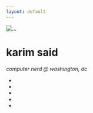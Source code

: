 ```yaml
---
layout: default
---
```


<div class="container">
  <div class="card mt-4 mx-auto col-sm-4 shadow">
    <img src="https://www.gravatar.com/avatar/7b1fef517a68b908f1d57b84cd09059c.png?s=1280" class="card-img-top" alt="...">
    <div class="card-body">
      <h1 class="card-title display-3 strong">karim said</h1>
      <p class="card-text text-muted"><em>computer nerd @ washington, dc</em></p>
    </div>
    <div class="card-body">
      <ul class="list-inline mx-auto text-center display-4">
        <li class="list-inline-item"><a href="{{ site.keybase_url }}"><i class="fab fa-keybase"></i></a></li>
        <li class="list-inline-item"><a href="{{ site.github_url }}"><i class="fab fa-github"></i></a></li>
        <li class="list-inline-item"><a href="{{ site.twitter_url }}"><i class="fab fa-twitter"></i></a></li>
        <li class="list-inline-item"><a href="{{ site.linkedin_url }}"><i class="fab fa-linkedin"></i></a></li>
        <li class="list-inline-item"><a href="{{ site.medium_url }}"><i class="fab fa-medium-m"></i></a></li>
      </ul>
    </div>
  </div>
</div>